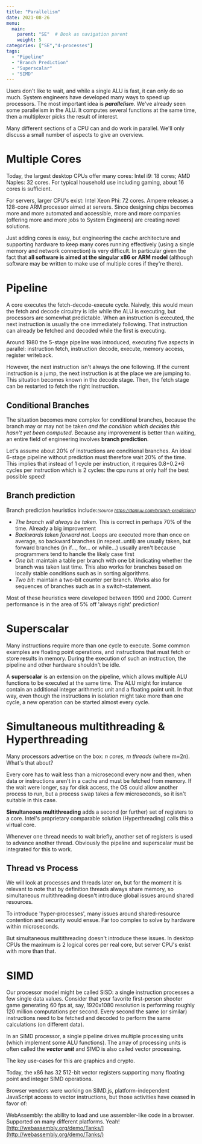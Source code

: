 ```yaml
---
title: "Parallelism"
date: 2021-08-26
menu:
  main:
    parent: "SE"  # Book as navigation parent
    weight: 5
categories: ["SE","4-processes"]
tags:
  - "Pipeline"
  - "Branch Prediction"
  - "Superscalar"
  - "SIMD"
---
```

Users don't like to wait, and while a single ALU is fast, it can only do so much. System engineers have developed many ways to speed up processors. The most important idea is ***parallelism***. We've already seen some parallelism in the ALU. It computes several functions at the same time, then a multiplexer picks the result of interest.

Many different sections of a CPU can and do work in parallel. We'll only discuss a small number of aspects to give an overview.

# Multiple Cores

Today, the largest desktop CPUs offer many cores: Intel i9: 18 cores; AMD Naples: 32 cores. For typical household use including gaming, about 16 cores is sufficient.

For servers, larger CPU's exist: Intel Xeon Phi: 72 cores. Ampere releases a 128-core ARM processor aimed at servers. Since designing chips becomes more and more automated and accessible, more and more companies (offering more and more jobs to System Engineers) are creating novel solutions.

Just adding cores is easy, but engineering the cache architecture and supporting hardware to keep many cores running effectively (using a single memory and network connection) is very difficult. In particular given the fact that **all software is aimed at the singular x86 or ARM model** (although software may be written to make use of multiple cores if they're there).

# Pipeline

A core executes the fetch-decode-execute cycle. Naively, this would mean the fetch and decode circuitry is idle while the ALU is executing, but processors are somewhat predictable. When an instruction is executed, the next instruction is usually the one immediately following. That instruction can already be fetched and decoded while the first is executing.

Around 1980 the 5-stage pipeline was introduced, executing five aspects in parallel: instruction fetch, instruction decode, execute, memory access, register writeback.

However, the next instruction isn't always the one following. If the current instruction is a jump, the next instruction is at the place we are jumping to. This situation becomes known in the decode stage. Then, the fetch stage can be restarted to fetch the right instruction.

## Conditional Branches

The situation becomes more complex for conditional branches, because the branch may or may not be taken *and the condition which decides this hasn't yet been computed*. Because any improvement is better than waiting, an entire field of engineering involves **branch prediction**.

Let's assume about 20% of instructions are conditional branches. An ideal 6-stage pipeline without prediction must therefore wait 20% of the time. This implies that instead of 1 cycle per instruction, it requires 0.8+0.2*6 cycles per instruction which is 2 cycles: the cpu runs at only half the best possible speed!

## Branch prediction

Branch prediction heuristics include:<small>*(source https://danluu.com/branch-prediction/)*</small>

* *The branch will always be taken*. This is correct in perhaps 70% of the time. Already a big improvement
* *Backwards taken forward not*. Loops are executed more than once on average, so backward branches (in repeat..until) are usually taken, but forward branches (in if..., for... or while...) usually aren't because programmers tend to handle the likely case first
* *One bit*: maintain a table per branch with one bit indicating whether the branch was taken last time. This also works for branches based on locally stable conditions such as in sorting algorithms.
* *Two bit*: maintain a two-bit counter per branch. Works also for sequences of branches such as in a switch-statement.

Most of these heuristics were developed between 1990 and 2000. Current performance is in the area of 5% off 'always right' prediction!

# Superscalar

Many instructions require more than one cycle to execute. Some common examples are floating point operations, and instructions that must fetch or store results in memory. During the execution of such an instruction, the pipeline and other hardware shouldn't be idle.

A **superscalar** is an extension on the pipeline, which allows multiple ALU functions to be executed at the same time. The ALU might for instance contain an additional integer arithmetic unit and a floating point unit. In that way, even though the instructions in isolation might take more than one cycle, a new operation can be started almost every cycle.

# Simultaneous multithreading & Hyperthreading

Many processors advertise on the box: *n cores, m threads* (where m=2n). What's that about?

Every core has to wait less than a microsecond every now and then, when data or instructions aren't in a cache and must be fetched from memory. If the wait were longer, say for disk access, the OS could allow another process to run, but a process swap takes a few microseconds, so it isn't suitable in this case.

**Simultaneous multithreading** adds a second (or further) set of registers to a core. Intel's proprietary comparable solution (Hyperthreading) calls this a virtual core.

Whenever one thread needs to wait briefly, another set of registers is used to advance another thread. Obviously the pipeline and superscalar must be integrated for this to work. 

## Thread vs Process

We will look at processes and threads later on, but for the moment it is relevant to note that by definition threads always share memory, so simultaneous multithreading doesn't introduce global issues around shared resources.

To introduce 'hyper-processes', many issues around shared-resource contention and security would ensue. Far too complex to solve by hardware within microseconds.

But simultaneous multithreading doesn't introduce these issues. In desktop CPUs the maximum is 2 logical cores per real core, but server CPU's exist with more than that.

# SIMD

Our processor model might be called SISD: a single instruction processes a few single data values. Consider that your favorite first-person shooter game generating 60 fps at, say, 1920x1080 resolution is performing roughly 120 million computations per second. Every second the same (or similar) instructions need to be fetched and decoded to perform the same calculations (on different data).

In an SIMD processor, a single pipeline drives multiple processing units (which implement some ALU functions). The array of processing units is often called the ***vector unit*** and SIMD is also called vector processing.

The key use-cases for this are graphics and crypto.

Today, the x86 has 32 512-bit vector registers supporting many floating point and integer SIMD operations. 

Browser vendors were working on SIMD.js, platform-independent JavaScript access to vector instructions, but those activities have ceased in favor of:

WebAssembly: the ability to load and use assembler-like code in a browser. Supported on many different platforms. Yeah! [http://webassembly.org/demo/Tanks/](http://webassembly.org/demo/Tanks/)



